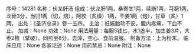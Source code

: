 序号：14281
名称：伏龙肝汤
组成：伏龙肝1两，桑寄生1两，续断1两，芎窮1两，龙骨3分，当归1两（切，焙），阿胶（炙燥）1两，干姜1两（炮），甘草（炙）1两。
出处：《圣济总录》卷一五四。
主治：妊娠胎动不安，腹内疼痛，下血不止。
加减：None
功效：None
用法用量：每服5钱匕，水1盏半，加生姜3片，大枣2枚（擘破）。同煎至8分，去滓，空心、食前温服。
制备方法：上为粉末。
临床应用：None
各家论述：None
用药禁忌：None
附注：None

